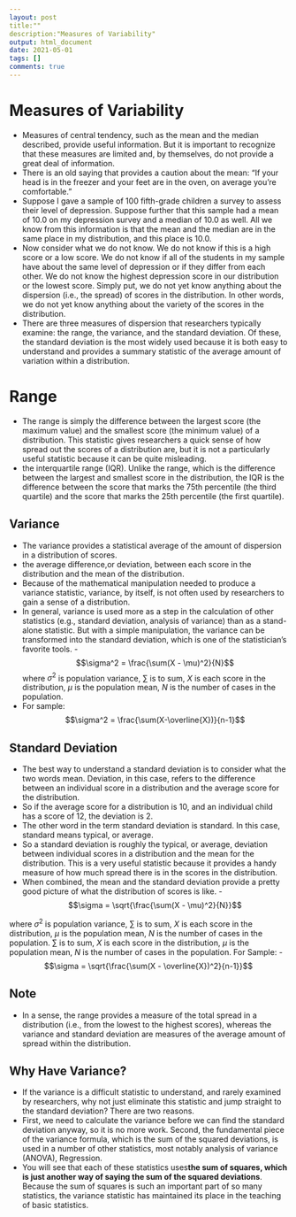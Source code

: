 ```yaml
---
layout: post
title:"" 
description:"Measures of Variability"
output: html_document
date: 2021-05-01
tags: []
comments: true
---
```



# Measures of Variability

- Measures of central tendency, such as the mean and the median described, provide useful information. But it is important to recognize that these measures are limited and, by themselves, do not provide a great deal of information.
- There is an old saying that provides a caution about the mean: “If your head is in the freezer and your feet are in the oven, on average you’re comfortable.”
- Suppose I gave a sample of 100 fifth-grade children a survey to assess their level of depression. Suppose further that this sample had a mean of 10.0 on my depression survey and a median of 10.0 as well. All we know from this information is that the mean and the median are in the same place in my distribution, and this place is 10.0.  
- Now consider what we do not know. We do not know if this is a high score or a low score. We do not know if all of the students in my sample have about the same level of depression or if they differ from each other. We do not know the highest depression score in our distribution or the lowest score. Simply put, we do not yet know anything about the dispersion (i.e., the spread) of scores in the distribution. In other words, we do not yet know anything about the variety of the scores in the distribution.
- There are three measures of dispersion that researchers typically examine: the range, the variance, and the standard deviation. Of these, the standard deviation is the most widely used because it is both easy to understand and provides a summary statistic of the average amount of variation within a distribution.

# Range

- The range is simply the difference between the largest score (the maximum value) and the smallest score (the minimum value) of a distribution. This statistic gives researchers a quick sense of how spread out the scores of a distribution are, but it is not a particularly useful statistic because it can be quite misleading.
- the interquartile range (IQR). Unlike the range, which is the difference between the largest and smallest score in the distribution, the IQR is the difference between the score that marks the 75th percentile (the
third quartile) and the score that marks the 25th percentile (the first quartile).

## Variance

- The variance provides a statistical average of the amount of dispersion in a distribution of scores.
- the average difference,or deviation, between each score in the distribution and the mean of the distribution.
- Because of the mathematical manipulation needed to produce a variance statistic, variance, by itself, is not often used by researchers to gain a sense of a distribution.
- In general, variance is used more as a step in the calculation of other statistics (e.g., standard deviation, analysis of variance) than as a stand-alone statistic. But with a simple manipulation, the variance can be transformed into the standard deviation, which is one of the statistician’s favorite tools.
-$$\sigma^2 = \frac{\sum(X - \mu)^2}{N}$$
where $\sigma^2$ is population variance,
$\sum$ is to sum,
$X$ is each score in the distribution,
$\mu$ is the population mean,
$N$ is the number of cases in the population.
- For sample: $$\sigma^2 = \frac{\sum(X-\overline{X})}{n-1}$$

## Standard Deviation

- The best way to understand a standard deviation is to consider what the two words mean. Deviation, in this case, refers to the difference between an individual score in a distribution and the average score for the distribution.
- So if the average score for a distribution is 10, and an individual child has a score of 12, the deviation is 2. 
- The other word in the term standard deviation is standard. In this case, standard means typical, or average.
- So a standard deviation is roughly the typical, or average, deviation between individual scores in a distribution and the mean for the distribution. This is a very useful statistic because it provides a handy measure of how much spread there is in the scores in the distribution.
- When combined, the mean and the standard deviation provide a pretty good picture of what the distribution of scores is like.
-$$\sigma = \sqrt{\frac{\sum(X - \mu)^2}{N}}$$

where $\sigma^2$ is population variance,
$\sum$ is to sum,
$X$ is each score in the distribution,
$\mu$ is the population mean,
$N$ is the number of cases in the population.
$\sum$ is to sum,
$X$ is each score in the distribution,
$\mu$ is the population mean,
$N$ is the number of cases in the population.
For Sample:
-$$\sigma = \sqrt{\frac{\sum(X - \overline{X})^2}{n-1}}$$

## Note
- In a sense, the range provides a measure of the total spread in a distribution (i.e., from the lowest to the highest scores), whereas the variance and standard deviation are measures of the average amount of spread within the distribution.

## Why Have Variance?

- If the variance is a difficult statistic to understand, and rarely examined by researchers, why not
just eliminate this statistic and jump straight to the standard deviation? There are two reasons.
- First, we need to calculate the variance before we can find the standard deviation anyway, so it
is no more work. Second, the fundamental piece of the variance formula, which is the sum of
the squared deviations, is used in a number of other statistics, most notably analysis of variance
(ANOVA), Regression. 
- You will see that each of these statistics uses**the sum of squares, which is just another way of saying the sum of the squared deviations**. Because the sum of squares is such an important part of so many statistics, the variance statistic has maintained its place in the teaching of basic statistics.


